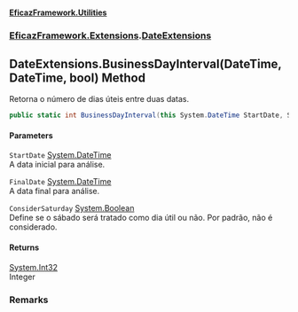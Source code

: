 #### [EficazFramework.Utilities](EficazFramework_Utilities.md 'EficazFramework.Utilities')
### [EficazFramework.Extensions](EficazFramework_Utilities.md#EficazFramework_Extensions 'EficazFramework.Extensions').[DateExtensions](DateExtensions.md 'EficazFramework.Extensions.DateExtensions')
## DateExtensions.BusinessDayInterval(DateTime, DateTime, bool) Method
Retorna o número de dias úteis entre duas datas.  
```csharp
public static int BusinessDayInterval(this System.DateTime StartDate, System.DateTime FinalDate, bool ConsiderSaturday=false);
```
#### Parameters
<a name='EficazFramework_Extensions_DateExtensions_BusinessDayInterval(System_DateTime_System_DateTime_bool)_StartDate'></a>
`StartDate` [System.DateTime](https://docs.microsoft.com/en-us/dotnet/api/System.DateTime 'System.DateTime')  
A data inicial para análise.
  
<a name='EficazFramework_Extensions_DateExtensions_BusinessDayInterval(System_DateTime_System_DateTime_bool)_FinalDate'></a>
`FinalDate` [System.DateTime](https://docs.microsoft.com/en-us/dotnet/api/System.DateTime 'System.DateTime')  
A data final para análise.
  
<a name='EficazFramework_Extensions_DateExtensions_BusinessDayInterval(System_DateTime_System_DateTime_bool)_ConsiderSaturday'></a>
`ConsiderSaturday` [System.Boolean](https://docs.microsoft.com/en-us/dotnet/api/System.Boolean 'System.Boolean')  
Define se o sábado será tratado como dia útil ou não. Por padrão, não é considerado.
  
#### Returns
[System.Int32](https://docs.microsoft.com/en-us/dotnet/api/System.Int32 'System.Int32')  
Integer
### Remarks
